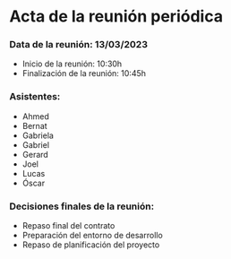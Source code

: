 # Acta de la reunión periódica

### Data de la reunión: 13/03/2023 
- Inicio de la reunión: 10:30h 
- Finalización de la reunión: 10:45h 

### Asistentes:
- Ahmed
- Bernat
- Gabriela
- Gabriel
- Gerard
- Joel
- Lucas
- Óscar

### Decisiones finales de la reunión:
- Repaso final del contrato
- Preparación del entorno de desarrollo 
- Repaso de planificación del proyecto
